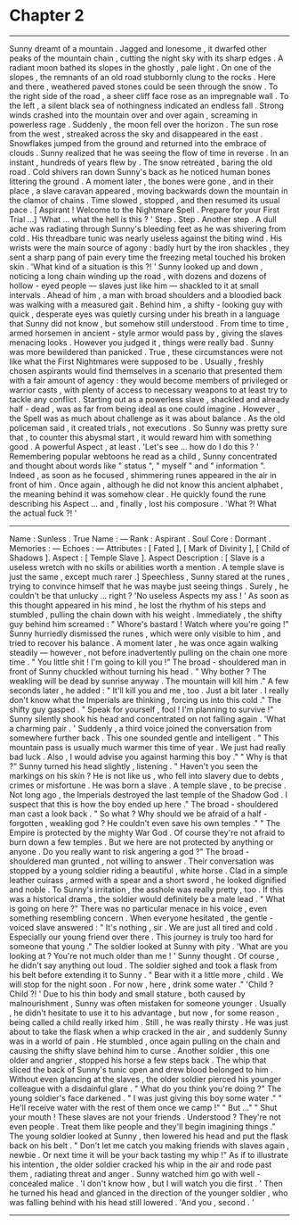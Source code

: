 
# Chapter 2


---

Sunny dreamt of a mountain .
Jagged and lonesome , it dwarfed other peaks of the mountain chain , cutting the night sky with its sharp edges . A radiant moon bathed its slopes in the ghostly , pale light .
On one of the slopes , the remnants of an old road stubbornly clung to the rocks . Here and there , weathered paved stones could be seen through the snow . To the right side of the road , a sheer cliff face rose as an impregnable wall . To the left , a silent black sea of nothingness indicated an endless fall . Strong winds crashed into the mountain over and over again , screaming in powerless rage .
Suddenly , the moon fell over the horizon . The sun rose from the west , streaked across the sky and disappeared in the east . Snowflakes jumped from the ground and returned into the embrace of clouds . Sunny realized that he was seeing the flow of time in reverse .
In an instant , hundreds of years flew by . The snow retreated , baring the old road . Cold shivers ran down Sunny's back as he noticed human bones littering the ground . A moment later , the bones were gone , and in their place , a slave caravan appeared , moving backwards down the mountain in the clamor of chains .
Time slowed , stopped , and then resumed its usual pace .
[ Aspirant ! Welcome to the Nightmare Spell . Prepare for your First Trial …]
'What … what the hell is this ? '
Step . Step . Another step .
A dull ache was radiating through Sunny's bleeding feet as he was shivering from cold . His threadbare tunic was nearly useless against the biting wind . His wrists were the main source of agony : badly hurt by the iron shackles , they sent a sharp pang of pain every time the freezing metal touched his broken skin .
'What kind of a situation is this ?! '
Sunny looked up and down , noticing a long chain winding up the road , with dozens and dozens of hollow - eyed people — slaves just like him — shackled to it at small intervals . Ahead of him , a man with broad shoulders and a bloodied back was walking with a measured gait . Behind him , a shifty - looking guy with quick , desperate eyes was quietly cursing under his breath in a language that Sunny did not know , but somehow still understood . From time to time , armed horsemen in ancient - style armor would pass by , giving the slaves menacing looks .
However you judged it , things were really bad .
Sunny was more bewildered than panicked . True , these circumstances were not like what the First Nightmares were supposed to be . Usually , freshly chosen aspirants would find themselves in a scenario that presented them with a fair amount of agency : they would become members of privileged or warrior casts , with plenty of access to necessary weapons to at least try to tackle any conflict .
Starting out as a powerless slave , shackled and already half - dead , was as far from being ideal as one could imagine .
However , the Spell was as much about challenge as it was about balance . As the old policeman said , it created trials , not executions . So Sunny was pretty sure that , to counter this abysmal start , it would reward him with something good . A powerful Aspect , at least .
'Let's see … how do I do this ? '
Remembering popular webtoons he read as a child , Sunny concentrated and thought about words like " status ", " myself " and " information ". Indeed , as soon as he focused , shimmering runes appeared in the air in front of him . Once again , although he did not know this ancient alphabet , the meaning behind it was somehow clear .
He quickly found the rune describing his Aspect … and , finally , lost his composure .
'What ?! What the actual fuck ?! '
***
Name : Sunless .
True Name : —
Rank : Aspirant .
Soul Core : Dormant .
Memories : —
Echoes : —
Attributes : [ Fated ], [ Mark of Divinity ], [ Child of Shadows ].
Aspect : [ Temple Slave ].
Aspect Description : [ Slave is a useless wretch with no skills or abilities worth a mention . A temple slave is just the same , except much rarer .]
Speechless , Sunny stared at the runes , trying to convince himself that he was maybe just seeing things . Surely , he couldn't be that unlucky … right ?
'No useless Aspects my ass ! '
As soon as this thought appeared in his mind , he lost the rhythm of his steps and stumbled , pulling the chain down with his weight . Immediately , the shifty guy behind him screamed :
" Whore's bastard ! Watch where you're going !"
Sunny hurriedly dismissed the runes , which were only visible to him , and tried to recover his balance . A moment later , he was once again walking steadily — however , not before inadvertently pulling on the chain one more time .
" You little shit ! I'm going to kill you !"
The broad - shouldered man in front of Sunny chuckled without turning his head .
" Why bother ? The weakling will be dead by sunrise anyway . The mountain will kill him ."
A few seconds later , he added :
" It'll kill you and me , too . Just a bit later . I really don't know what the Imperials are thinking , forcing us into this cold ."
The shifty guy gasped .
" Speak for yourself , fool ! I'm planning to survive !"
Sunny silently shook his head and concentrated on not falling again .
'What a charming pair . '
Suddenly , a third voice joined the conversation from somewhere further back . This one sounded gentle and intelligent .
" This mountain pass is usually much warmer this time of year . We just had really bad luck . Also , I would advise you against harming this boy ."
" Why is that ?"
Sunny turned his head slightly , listening .
" Haven't you seen the markings on his skin ? He is not like us , who fell into slavery due to debts , crimes or misfortune . He was born a slave . A temple slave , to be precise . Not long ago , the Imperials destroyed the last temple of the Shadow God . I suspect that this is how the boy ended up here ."
The broad - shouldered man cast a look back .
" So what ? Why should we be afraid of a half - forgotten , weakling god ? He couldn't even save his own temples ."
" The Empire is protected by the mighty War God . Of course they're not afraid to burn down a few temples . But we here are not protected by anything or anyone . Do you really want to risk angering a god ?"
The broad - shouldered man grunted , not willing to answer .
Their conversation was stopped by a young soldier riding a beautiful , white horse . Clad in a simple leather cuirass , armed with a spear and a short sword , he looked dignified and noble . To Sunny's irritation , the asshole was really pretty , too . If this was a historical drama , the soldier would definitely be a male lead .
" What is going on here ?"
There was no particular menace in his voice , even something resembling concern .
When everyone hesitated , the gentle - voiced slave answered :
" It's nothing , sir . We are just all tired and cold . Especially our young friend over there . This journey is truly too hard for someone that young ."
The soldier looked at Sunny with pity .
'What are you looking at ? You're not much older than me ! ' Sunny thought .
Of course , he didn't say anything out loud .
The soldier sighed and took a flask from his belt before extending it to Sunny .
" Bear with it a little more , child . We will stop for the night soon . For now , here , drink some water ."
'Child ? Child ?! '
Due to his thin body and small stature , both caused by malnourishment , Sunny was often mistaken for someone younger . Usually , he didn't hesitate to use it to his advantage , but now , for some reason , being called a child really irked him .
Still , he was really thirsty .
He was just about to take the flask when a whip cracked in the air , and suddenly Sunny was in a world of pain . He stumbled , once again pulling on the chain and causing the shifty slave behind him to curse .
Another soldier , this one older and angrier , stopped his horse a few steps back . The whip that sliced the back of Sunny's tunic open and drew blood belonged to him . Without even glancing at the slaves , the older soldier pierced his younger colleague with a disdainful glare .
" What do you think you're doing ?"
The young soldier's face darkened .
" I was just giving this boy some water ."
" He'll receive water with the rest of them once we camp !"
" But …"
" Shut your mouth ! These slaves are not your friends . Understood ? They're not even people . Treat them like people and they'll begin imagining things ."
The young soldier looked at Sunny , then lowered his head and put the flask back on his belt .
" Don't let me catch you making friends with slaves again , newbie . Or next time it will be your back tasting my whip !"
As if to illustrate his intention , the older soldier cracked his whip in the air and rode past them , radiating threat and anger . Sunny watched him go with well - concealed malice .
'I don't know how , but I will watch you die first . '
Then he turned his head and glanced in the direction of the younger soldier , who was falling behind with his head still lowered .
'And you , second . '

---

